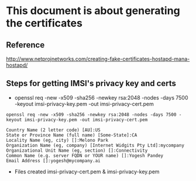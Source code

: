 # This document is about generating the certificates

## Reference
http://www.netprojnetworks.com/creating-fake-certificates-hostapd-mana-hostapd/

## Steps for getting IMSI's privacy key and certs
* openssl req -new -x509 -sha256 -newkey rsa:2048 -nodes -days 7500 -keyout imsi-privacy-key.pem -out imsi-privacy-cert.pem
```
openssl req -new -x509 -sha256 -newkey rsa:2048 -nodes -days 7500 -keyout imsi-privacy-key.pem -out imsi-privacy-cert.pem

Country Name (2 letter code) [AU]:US
State or Province Name (full name) [Some-State]:CA
Locality Name (eg, city) []:Melono Park
Organization Name (eg, company) [Internet Widgits Pty Ltd]:mycompany
Organizational Unit Name (eg, section) []:Connectivity
Common Name (e.g. server FQDN or YOUR name) []:Yogesh Pandey
Email Address []:yogesh@mycompany.ai
```
* Files created imsi-privacy-cert.pem & imsi-privacy-key.pem
